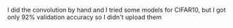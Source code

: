 



I did the convolution by hand and I tried some models for CIFAR10, but I got only 92% validation accuracy so I didn't upload them


